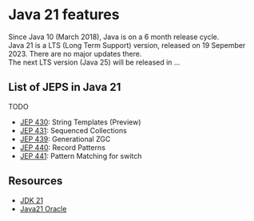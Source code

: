 # Java 21 features
Since Java 10 (March 2018), Java is on a 6 month release cycle. </br>
Java 21 is a LTS (Long Term Support) version, released on 19 Sepember 2023. There are no major updates there.</br>
The next LTS version (Java 25) will be released in ...

## List of JEPS in Java 21
TODO
* [JEP 430](https://openjdk.org/jeps/430): String Templates (Preview)
* [JEP 431](https://openjdk.org/jeps/431): Sequenced Collections
* [JEP 439](https://openjdk.org/jeps/439): Generational ZGC
* [JEP 440](https://openjdk.org/jeps/440): Record Patterns
* [JEP 441](https://openjdk.org/jeps/440): Pattern Matching for switch



## Resources
* [JDK 21](https://openjdk.org/projects/jdk/21/)
* [Java21 Oracle](https://www.oracle.com/nl/java/technologies/downloads/#java21)


